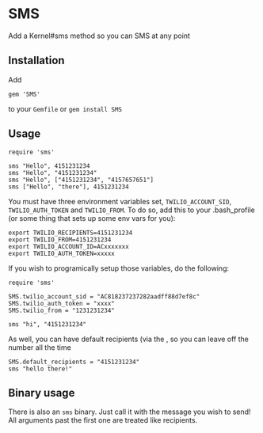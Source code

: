 # SMS

Add a Kernel#sms method so you can SMS at any point

## Installation

Add

    gem 'SMS'

to your `Gemfile` or `gem install SMS`

## Usage

    require 'sms'

    sms "Hello", 4151231234
    sms "Hello", "4151231234"
    sms "Hello", ["4151231234", "4157657651"]
    sms ["Hello", "there"], 4151231234

You must have three environment variables set, `TWILIO_ACCOUNT_SID`, `TWILIO_AUTH_TOKEN` and `TWILIO_FROM`. To do so, add this to your .bash_profile (or some thing that sets up some env vars for you):

    export TWILIO_RECIPIENTS=4151231234
    export TWILIO_FROM=4151231234
    export TWILIO_ACCOUNT_ID=ACxxxxxxx
    export TWILIO_AUTH_TOKEN=xxxxx

If you wish to programically setup those variables, do the following:

    require 'sms'

    SMS.twilio_account_sid = "AC818237237282aadff88d7ef8c"
    SMS.twilio_auth_token = "xxxx"
    SMS.twilio_from = "1231231234"

    sms "hi", "4151231234"

As well, you can have default recipients (via the , so you can leave off the number all the time

    SMS.default_recipients = "4151231234"
    sms "hello there!"


## Binary usage

There is also an `sms` binary. Just call it with the message you wish to send! All arguments past the first one are treated like recipients.